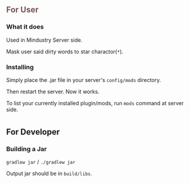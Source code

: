 ## <font color="#775555">For User</font>
### What it does
Used in Mindustry Server side.

Mask user said dirty words to star charactor(`*`).


### Installing

Simply place the .jar file
in your server's `config/mods` directory.

Then restart the server. Now it works.

To list your currently installed plugin/mods, run `mods` command at server side.


#
#
## For Developer
### Building a Jar

`gradlew jar` / `./gradlew jar`

Output jar should be in `build/libs`.

